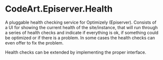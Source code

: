 # CodeArt.Episerver.Health

A pluggable health checking service for Optimizely (Episerver). 
Consists of a UI for showing the current health of the site/instance, that will run through a series of health checks and indicate if everything is ok, if something could be optimized or if there is a problem.
In some cases the health checks can even offer to fix the problem.

Health checks can be extended by implementing the proper interface.
